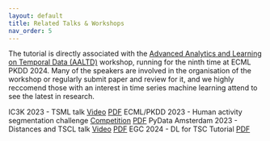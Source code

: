 ```yaml
---
layout: default
title: Related Talks & Workshops
nav_order: 5
---
```


The tutorial is directly associated with the [Advanced Analytics and Learning on Temporal Data (AALTD)](https://ecml-aaltd.github.io/aaltd2024/) workshop, running for the ninth time at ECML PKDD 2024. Many of the speakers are involved in the organisation of the workshop or regularly submit paper and review for it, and we highly reccomend those with an interest in time series machine learning attend to see the latest in research.

IC3K 2023 - TSML talk [Video](https://vimeo.com/891085881?title=0&portrait=0) [PDF](https://github.com/aeon-toolkit/aeon-tutorials/blob/main/ECML-2024/RelatedTalks/KDIR2023.pdf)
ECML/PKDD 2023 - Human activity segmentation challenge [Competition](https://ecml-aaltd.github.io/aaltd2023/challenge.html) [PDF](https://github.com/aeon-toolkit/aeon-tutorials/blob/main/ECML-2024/RelatedTalks/SegmentationChallenge-ECML2023.pdf)
PyData Amsterdam 2023 - Distances and TSCL talk [Video](https://www.youtube.com/watch?v=O5cnKAUBKkg) [PDF](https://github.com/aeon-toolkit/aeon-tutorials/blob/main/ECML-2024/RelatedTalks/PyDataAmsterdam2023.pdf)
EGC 2024 - DL for TSC Tutorial [PDF](https://github.com/aeon-toolkit/aeon-tutorials/blob/main/ECML-2024/RelatedTalks/EGC2024.pdf)
